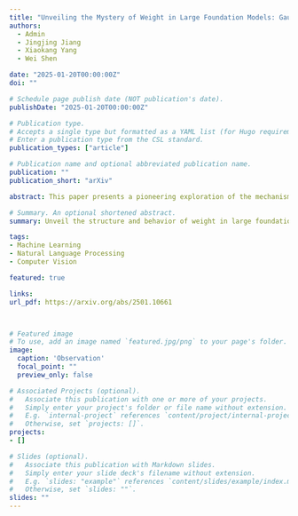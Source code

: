 ```yaml
---
title: "Unveiling the Mystery of Weight in Large Foundation Models: Gaussian Distribution Never Fades"
authors:
  - Admin
  - Jingjing Jiang
  - Xiaokang Yang
  - Wei Shen

date: "2025-01-20T00:00:00Z"
doi: ""

# Schedule page publish date (NOT publication's date).
publishDate: "2025-01-20T00:00:00Z"

# Publication type.
# Accepts a single type but formatted as a YAML list (for Hugo requirements).
# Enter a publication type from the CSL standard.
publication_types: ["article"]

# Publication name and optional abbreviated publication name.
publication: ""
publication_short: "arXiv"

abstract: This paper presents a pioneering exploration of the mechanisms underlying large foundation models' (LFMs) weights, aiming to simplify AI research. Through extensive observation and analysis on prevailing LFMs, we find that regardless of initialization strategies, their weights predominantly follow a Gaussian distribution, with occasional sharp, inverted T-shaped, or linear patterns. We further discover that the weights share the i.i.d. properties of Gaussian noise, and explore their direct relationship. We find that transformation weights can be derived from Gaussian noise, and they primarily serve to increase the standard deviation of pre-trained weights, with their standard deviation growing with layer depth. In other words, transformation weights broaden the acceptable deviation from the optimal weights, facilitating adaptation to downstream tasks. Building upon the above conclusions, we thoroughly discussed the nature of optimal weights, ultimately concluding that they should exhibit zero-mean, symmetry, and sparsity, with the sparse values being a truncated Gaussian distribution and a few outliers. Our experiments in LFM adaptation and editing demonstrate the effectiveness of these insights. We hope these findings can provide a foundational understanding to pave the way for future advancements in the LFM community.

# Summary. An optional shortened abstract.
summary: Unveil the structure and behavior of weight in large foundation models.

tags:
- Machine Learning
- Natural Language Processing
- Computer Vision

featured: true

links:
url_pdf: https://arxiv.org/abs/2501.10661



# Featured image
# To use, add an image named `featured.jpg/png` to your page's folder. 
image:
  caption: 'Observation'
  focal_point: ""
  preview_only: false

# Associated Projects (optional).
#   Associate this publication with one or more of your projects.
#   Simply enter your project's folder or file name without extension.
#   E.g. `internal-project` references `content/project/internal-project/index.md`.
#   Otherwise, set `projects: []`.
projects:
- []

# Slides (optional).
#   Associate this publication with Markdown slides.
#   Simply enter your slide deck's filename without extension.
#   E.g. `slides: "example"` references `content/slides/example/index.md`.
#   Otherwise, set `slides: ""`.
slides: ""
---
```

